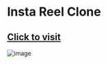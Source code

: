 # Insta Reel Clone 
## [Click to visit](https://instareel.netliy.app)
![image](https://github.com/anand-http/InstaReel/assets/90892063/f1432334-b124-4b3a-92f5-f5d53af702ee)
